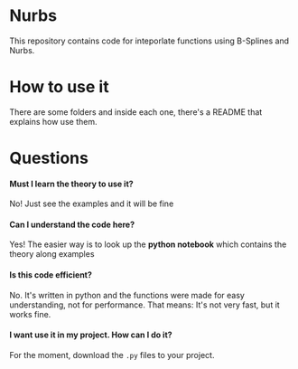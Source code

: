 # Nurbs

This repository contains code for inteporlate functions using B-Splines and Nurbs.


# How to use it

There are some folders and inside each one, there's a README that explains how use them.

# Questions

#### Must I learn the theory to use it?

No! Just see the examples and it will be fine

#### Can I understand the code here?

Yes! The easier way is to look up the **python notebook** which contains the theory along examples

#### Is this code efficient?

No. It's written in python and the functions were made for easy understanding, not for performance.
That means: It's not very fast, but it works fine.

#### I want use it in my project. How can I do it?

For the moment, download the ```.py``` files to your project.
